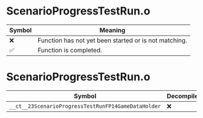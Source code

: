 # ScenarioProgressTestRun.o
| Symbol | Meaning 
| ------------- | ------------- 
| :x: | Function has not yet been started or is not matching. 
| :white_check_mark: | Function is completed. 


# ScenarioProgressTestRun.o
| Symbol | Decompiled? |
| ------------- | ------------- |
| `__ct__23ScenarioProgressTestRunFP14GameDataHolder` | :x: |
